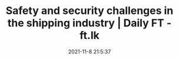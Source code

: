 ---
"title": "Safety and security challenges in the shipping industry | Daily FT - ft.lk"
"date": "2021-11-8 21:5:37"
"feed_name": "GOOGLENEWSINDUSTRIAL"
"feed_website": "https://news.google.com/search?q=industrial%2Bincident&hl=en-US&gl=US&ceid=US:en"
"feed_rss": "https://news.google.com/rss/search?q=industrial%2Bincident&hl=en-US&gl=US&ceid=US:en"
"link": "https://www.ft.lk/opinion/Safety-and-security-challenges-in-the-shipping-industry/14-725642"
"source": "{'href': 'https://www.ft.lk', 'title': 'ft.lk'}"
"file": "_posts/2021-1-1-c8c99ddc80a49ee5e6c520d7e9478504944e70fe.md"
"accident": "0"
"drilling": "0"
"dead": "0"
"injured": "0"
"arrested": "0"
"place": "unknown place"
"where": "unknown site"
"causes": "unknown"
"place_uri": "unknown place"
---